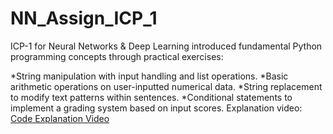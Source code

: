 # NN_Assign_ICP_1

ICP-1 for Neural Networks & Deep Learning introduced fundamental Python programming concepts through practical exercises:

*String manipulation with input handling and list operations.
*Basic arithmetic operations on user-inputted numerical data.
*String replacement to modify text patterns within sentences.
*Conditional statements to implement a grading system based on input scores.
Explanation video:  [Code Explanation Video](https://drive.google.com/file/d/1-LmlYPsUHGtgkoltwrwh5hUsM3jo0obJ/view?usp=drive_link)
